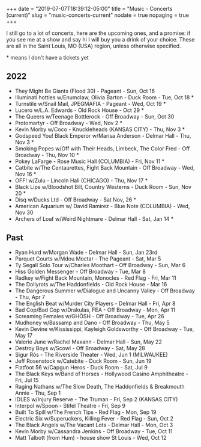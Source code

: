 +++
date = "2019-07-07T18:39:12-05:00"
title = "Music - Concerts (current)"
slug = "music-concerts-current"
nodate = true
nopaging = true
+++

I still go to a lot of concerts, here are the upcoming ones, and a promise: if you see me at a show and say hi I will buy you a drink of your choice. These are all in the Saint Louis, MO (USA) region, unless otherwise specified. 

\* means I don't have a tickets yet

## 2022

* They Might Be Giants (Flood 30) - Pageant - Sun, Oct 16
* Illuminati hotties w/Enumclaw, Olivia Barton - Duck Room - Tue, Oct 18 *
* Turnstile w/Snail Mail, JPEGMAFIA - Pageant - Wed, Oct 19 *
* Lucero w/L.A. Edwards - Old Rock House - Oct 29 * 
* The Queers w/Teenage Bottlerock - Off Broadway - Sun, Oct 30 
* Protomartyr - Off Broadway - Wed, Nov 2 *
* Kevin Morby w/Coco - Knuckleheads (KANSAS CITY) - Thu, Nov 3 *
* Godspeed You! Black Emperor w/Marisa Anderson - Delmar Hall - Thu, Nov 3 *
* Smoking Popes w/Off with Their Heads, Limbeck, The Color Fred - Off Broadway - Thu, Nov 10 *
* Pokey LaFarge - Rose Music Hall (COLUMBIA) - Fri, Nov 11 *
* Catbite w/The Centaurettes, Fight Back Mountain -  Off Broadway - Wed, Nov 16 *
* OFF! w/Zulu - Lincoln Hall (CHICAGO) - Thu, Nov 17 *
* Black Lips w/Bloodshot Bill, Country Westerns - Duck Room - Sun, Nov 20 *
* Disq w/Ducks Ltd - Off Broadway - Sat Nov, 26 *
* American Aquarium w/ David Ramirez - Blue Note (COLUMBIA) - Wed, Nov 30
* Archers of Loaf w/Weird Nightmare - Delmar Hall - Sat, Jan 14 *

## Past 

* Ryan Hurd w/Morgan Wade - Delmar Hall - Sun, Jan 23rd
* Parquet Courts w/Mdou Moctar - The Pageant - Sat, Mar 5
* Ty Segall Solo Tour w/Charles Moothart - Off Broadway - Sun, Mar 6
* Hiss Golden Messenger - Off Broadway - Tue, Mar 8
* Radkey w/Fight Back Mountain, Monocles - Red Flag - Fri, Mar 11
* The Dollyrots w/The Haddonfields - Old Rock House - Mar 16
* The Dangerous Summer w/Dialogue and Uncanny Valley - Off Broadway - Thu, Apr 7
* The English Beat w/Murder City Players - Delmar Hall - Fri, Apr 8
* Bad Cop/Bad Cop w/Drakulas, FEA - Off Broadway - Mon, Apr 11
* Screaming Females w/GHÖSH - Off Broadway - Tue, Apr 26
* Mudhoney w/Bassamp and Dano - Off Broadway - Thu, May 5
* Kevin Devine w/Kississippi, Kayleigh Goldsworthy - Off Broadway - Tue, May 17 
* Valerie June w/Rachel Maxann - Delmar Hall - Sun, May 22
* Destroy Boys w/Scowl - Off Broadway - Sat, May 28 
* Sigur Rós - The Riverside Theater - Wed, Jun 1 (MILWAUKEE)
* Jeff Rosenstock w/Catebite - Duck Room - Sun, Jun 19
* Flatfoot 56 w/Capgun Heros - Duck Room - Sat, Jul 9
* The Black Keys w/Band of Horses - Hollywood Casino Amphitheatre - Fri, Jul 15
* Raging Nathans w/The Slow Death, The Haddonfields & Breakmouth Annie - Thu, Sep 1
* IDLES w/Injury Reserve - The Truman - Fri, Sep 2 (KANSAS CITY)
* Interpol w/Spoon - Stifel Theatre - Fri, Sep 9 
* Built To Spill w/The French Tips - Red Flag - Mon, Sep 19
* Electric Six w/Superuckers, Killing Fever - Red Flag - Sun, Oct 2
* The Black Angels w/The Vacant Lots - Delmar Hall - Mon, Oct 3
* Kevin Morby w/Cassandra Jenkins - Off Broadway - Tue, Oct 11
* Matt Talbott (from Hum) - house show St Louis - Wed, Oct 12
